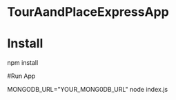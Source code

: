 # TourAandPlaceExpressApp
# Install

npm install

#Run App

MONGODB_URL="YOUR_MONG0DB_URL" node index.js
